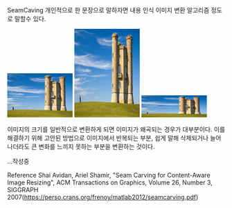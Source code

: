 SeamCaving
개인적으로 한 문장으로 말하자면 내용 인식 이미지 변환 알고리즘 정도로 말할수 있다.

<p float="left">
<img src="/seam_caving/seam_result.jpg" width="30%" height="30%" title="input image" alt="input image"></img>
<img src="/seam_caving/image/가로변환.jpg" width="30%" height="30%" title="가로변환" alt="가로변환"></img>
<img src="/seam_caving/image/세로변환.jpg" width="30%" height="30%" title="세로변환" alt="세로변환"></img><br/>
</p>

이미지의 크기를 일반적으로 변환하게 되면 이미지가 왜곡되는 경우가 대부분이다.
이를 해결하기 위해 고안된 방법으로 이미지에서 반복되는 부분, 쉽게 말해 삭제되거나 늘어나더라도 큰 변화를 느끼지 못하는 부분을 변환하는 것이다.

...작성중

Reference
Shai Avidan, Ariel Shamir, "Seam Carving for Content-Aware Image Resizing", ACM Transactions on Graphics, Volume 26, Number 3, SIGGRAPH 2007(https://perso.crans.org/frenoy/matlab2012/seamcarving.pdf)
